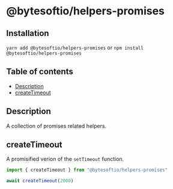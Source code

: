 # @bytesoftio/helpers-promises

## Installation

`yarn add @bytesoftio/helpers-promises` or `npm install @bytesoftio/helpers-promises`

## Table of contents

<!-- START doctoc generated TOC please keep comment here to allow auto update -->
<!-- DON'T EDIT THIS SECTION, INSTEAD RE-RUN doctoc TO UPDATE -->


- [Description](#description)
- [createTimeout](#createtimeout)

<!-- END doctoc generated TOC please keep comment here to allow auto update -->

## Description

A collection of promises related helpers.

## createTimeout

A promisified verion of the `setTimeout` function.

```ts
import { createTimeout } from "@bytesoftio/helpers-promises"

await createTimeout(2000)
```